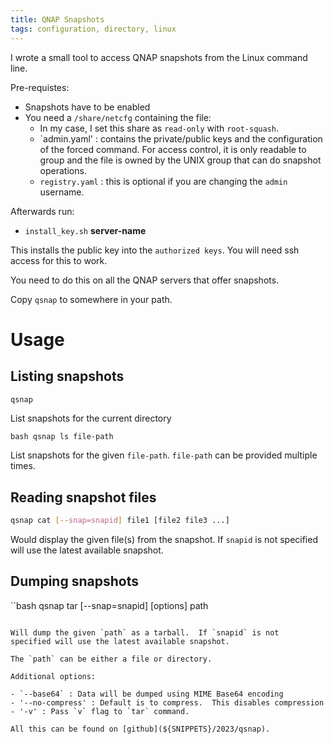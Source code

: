 ```yaml
---
title: QNAP Snapshots
tags: configuration, directory, linux
---
```

I wrote a small tool to access QNAP snapshots from the Linux command line.

Pre-requistes:

- Snapshots have to be enabled
- You need a `/share/netcfg` containing the file:
  - In my case, I set this share as `read-only` with `root-squash`.
  - `admin.yaml' : contains the private/public keys and the configuration
    of the forced command.  For access control, it is only readable
    to group and the file is owned by the UNIX group that can do snapshot
    operations.
  - `registry.yaml` : this is optional if you are changing the `admin` username.

Afterwards run:

- `install_key.sh` __server-name__

This installs the public key into the `authorized keys`.  You will need
ssh access for this to work.

You need to do this on all the QNAP servers that offer snapshots.

Copy `qsnap` to somewhere in your path.

# Usage

## Listing snapshots

```bash
qsnap
```

List snapshots for the current directory

``bash
qsnap ls file-path
``

List snapshots for the given `file-path`.  `file-path` can be provided
multiple times.

## Reading snapshot files

```bash
qsnap cat [--snap=snapid] file1 [file2 file3 ...]
```

Would display the given file(s) from the snapshot.  If `snapid` is not
specified will use the latest available snapshot.

## Dumping snapshots

``bash
qsnap tar [--snap=snapid] [options] path
```

Will dump the given `path` as a tarball.  If `snapid` is not
specified will use the latest available snapshot.

The `path` can be either a file or directory.

Additional options:

- `--base64` : Data will be dumped using MIME Base64 encoding
- '--no-compress' : Default is to compress.  This disables compression
- '-v' : Pass `v` flag to `tar` command.

All this can be found on [github](${SNIPPETS}/2023/qsnap).
